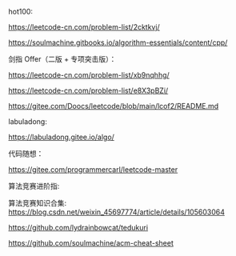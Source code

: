 hot100:

https://leetcode-cn.com/problem-list/2cktkvj/

https://soulmachine.gitbooks.io/algorithm-essentials/content/cpp/

剑指 Offer（二版 + 专项突击版）：

https://leetcode-cn.com/problem-list/xb9nqhhg/

https://leetcode-cn.com/problem-list/e8X3pBZi/

https://gitee.com/Doocs/leetcode/blob/main/lcof2/README.md

labuladong: 

https://labuladong.gitee.io/algo/

代码随想：

https://gitee.com/programmercarl/leetcode-master

算法竞赛进阶指: 

算法竞赛知识合集: https://blog.csdn.net/weixin_45697774/article/details/105603064

https://github.com/lydrainbowcat/tedukuri

https://github.com/soulmachine/acm-cheat-sheet
